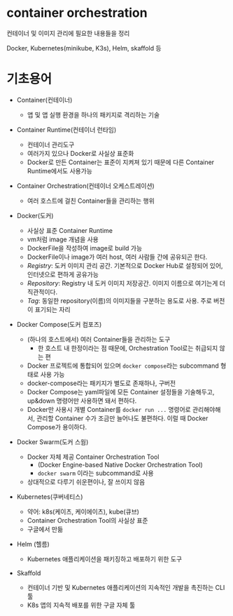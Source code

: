 # container orchestration
컨테이너 및 이미지 관리에 필요한 내용들을 정리

Docker, Kubernetes(minikube, K3s), Helm, skaffold 등

# 기초용어
- Container(컨테이너)
	- 앱 및 앱 실행 환경을 하나의 패키지로 격리하는 기술
- Container Runtime(컨테이너 런타임)
	- 컨테이너 관리도구
	- 여러가지 있으나 Docker로 사실상 표준화
	- Docker로 만든 Container는 표준이 지켜져 있기 때문에 다른 Container Runtime에서도 사용가능
- Container Orchestration(컨테이너 오케스트레이션)
	- 여러 호스트에 걸친 Container들을 관리하는 행위

- Docker(도커)
	- 사실상 표준 Container Runtime
	- vm처럼 image 개념을 사용
	- DockerFile을 작성하여 image로 build 가능
	- DockerFile이나 image가 여러 host, 여러 사람들 간에 공유되곤 한다.
	- *Registry*: 도커 이미지 관리 공간. 기본적으로 Docker Hub로 설정되어 있어, 인터넷으로 편하게 공유가능
	- *Repository*: Registry 내 도커 이미지 저장공간. 이미지 이름으로 여기는게 더 직관적이다.
	- *Tag*: 동일한 repository(이름)의 이미지들을 구분하는 용도로 사용. 주로 버전이 표기되는 자리

- Docker Compose(도커 컴포즈)
	- (하나의 호스트에서) 여러 Container들을 관리하는 도구
		- 한 호스트 내 한정이라는 점 때문에, Orchestration Tool로는 취급되지 않는 편
	- Docker 프로젝트에 통합되어 있으며 `docker compose`라는 subcommand 형태로 사용 가능
	- docker-compose라는 패키지가 별도로 존재하나, 구버전
	- Docker Compose는 yaml파일에 모든 Container 설정들을 기술해두고, up&down 명령어만 사용하면 돼서 편하다.
	- Docker만 사용시 개별 Container를 `docker run ...` 명령어로 관리해야해서, 관리할 Container 수가 조금만 늘어나도 불편하다. 이럴 때 Docker Compose가 용이하다.

- Docker Swarm(도커 스웜)
	- Docker 자체 제공 Container Orchestration Tool
		- (Docker Engine-based Native Docker Orchestration Tool)
		- `docker swarm` 이라는 subcommand로 사용
	- 상대적으로 다루기 쉬운편이나, 잘 쓰이지 않음
- Kubernetes(쿠버네티스)
	- 약어: k8s(케이츠, 케이에이츠), kube(큐브)
	- Container Orchestration Tool의 사실상 표준
	- 구글에서 만듦
- Helm (헬름)
	- Kubernetes 애플리케이션을 패키징하고 배포하기 위한 도구
- Skaffold
	- 컨테이너 기반 및 Kubernetes 애플리케이션의 지속적인 개발을 촉진하는 CLI 툴
	- K8s 앱의 지속적 배포를 위한 구글 자체 툴




